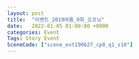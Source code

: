 ```yaml
---
layout: post
title:  "이벤트_2019여름_0화_오프닝"
date:   2022-01-05 01:00:00 +0000
categories: Event
Tags: Story Event
SceneCode: ["scene_evt190627_cp0_q1_s10"]
---
```

